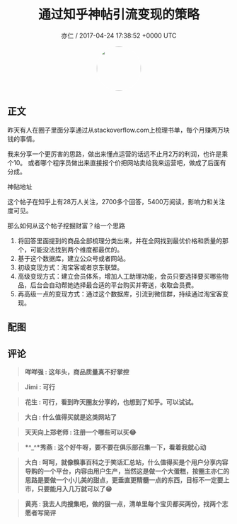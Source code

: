 <h1 align="center">通过知乎神帖引流变现的策略</h1>
<p align="center">
    <a>亦仁 / 2017-04-24 17:38:52 &#43;0000 UTC</a>
</p>

<div align="center">
    <img src="https://images.zsxq.com/Fn3NQqCN8nuGF86yZPXSbEsl0mb3?e=1590940799&amp;token=kIxbL07-8jAj8w1n4s9zv64FuZZNEATmlU_Vm6zD:pfbNc8W3hS0oYG_hyXXh_rHMHuc=" width="100" height="100" style="border:1px solid;border-radius:50%; color:#ffffff"/>
</div>

## 正文

<div>
  

昨天有人在圈子里面分享通过从stackoverflow.com上梳理书单，每个月赚两万块钱的事情。 

我来分享一个更厉害的思路，做出来懂点运营的话远不止月2万的利润，也许是乘个10。  或者哪个程序员做出来直接报个价把网站卖给我来运营吧，做成了后面有分成。

神贴地址
 
这个帖子在知乎上有28万人关注，2700多个回答，5400万阅读，影响力和关注度可见。

那么如何从这个帖子挖掘财富？给一个思路

1. 将回答里面提到的商品全部梳理分类出来，并在全网找到最优价格和质量的那个，可能没法找到两个维度都最优的。  
2. 基于这个数据库，建立公众号或者网站。 
3. 初级变现方式：淘宝客或者京东联盟。
4. 高级变现方式：建立会员体系，增加人工助理功能，会员只要选择要买哪些物品，后台会自动帮她选择最合适的平台购买并寄送，收取会员费。
5. 再高级一点的变现方式：通过这个数据库，引流到微信群，持续通过淘宝客变现。
</div>

## 配图
<div class="image" align="center">

</div>

## 评论

<div align="left">
<div>

<blockquote >
<span> <strong>咩咩强 : 这年头，商品质量真不好掌控 </strong></span>
</blockquote>

<blockquote >
<span> <strong>Jimi : 可行 </strong></span>
</blockquote>

<blockquote >
<span> <strong>花生 : 可行，看到昨天圈友分享的，也想到了知乎。可以试试。 </strong></span>
</blockquote>

<blockquote >
<span> <strong>大白 : 什么值得买就是这类网站了 </strong></span>
</blockquote>

<blockquote >
<span> <strong>天天向上郑老师 : 注册一个哪些可以买😂 </strong></span>
</blockquote>

<blockquote >
<span> <strong>*^_^*秀燕 : 这个好牛呀，要不要在俱乐部召集一下，看着我就心动 </strong></span>
</blockquote>

<blockquote >
<span> <strong>大白 : 呵呵，就像糗事百科之于笑话汇总站，什么值得买是个用户分享内容导购的一个平台，内容由用户生产，当然这是做一个大蛋糕，按圈主亦仁的思路是要做一个小儿美的甜点，更垂直更精髓一点的东西，目标不一定要上市，只要能月入几万就可以了😁 </strong></span>
</blockquote>

<blockquote >
<span> <strong>黄亮 : 我去人肉搜集吧，做的狠一点，清单里每个宝贝都买两份，找两个志愿者写简评 </strong></span>
</blockquote>

</div>
</div>